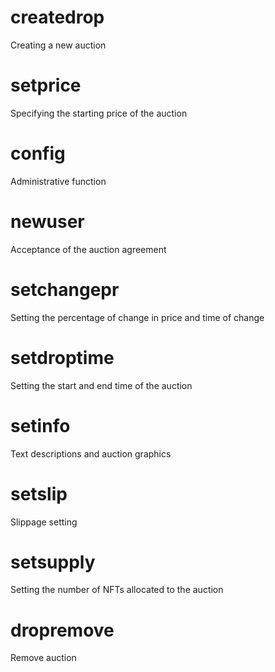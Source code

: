 <h1 class="contract">createdrop</h1>
Creating a new auction
<h1 class="contract">setprice</h1>
Specifying the starting price of the auction
<h1 class="contract">config</h1>
Administrative function
<h1 class="contract">newuser</h1>
Acceptance of the auction agreement
<h1 class="contract">setchangepr</h1>
Setting the percentage of change in price and time of change
<h1 class="contract">setdroptime</h1>
Setting the start and end time of the auction
<h1 class="contract">setinfo</h1>
Text descriptions and auction graphics
<h1 class="contract">setslip</h1>
Slippage setting
<h1 class="contract">setsupply</h1>
Setting the number of NFTs allocated to the auction
<h1 class="contract">dropremove</h1>
Remove auction